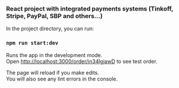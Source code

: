 ### React project with integrated payments systems (Tinkoff, Stripe, PayPal, SBP and others...)

In the project directory, you can run:

### `npm run start:dev`

Runs the app in the development mode.<br />
Open [http://localhost:3000/order/in34lgjawD](http://localhost:3000/order/in34lgjawD) to see test order.

The page will reload if you make edits.<br />
You will also see any lint errors in the console.
